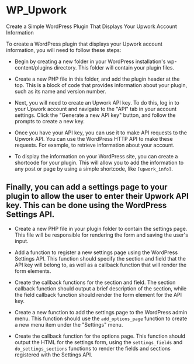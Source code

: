 # WP_Upwork
Create a Simple WordPress Plugin That Displays Your Upwork Account Information

To create a WordPress plugin that displays your Upwork account information, you will need to follow these steps:

- Begin by creating a new folder in your WordPress installation's wp-content/plugins directory. This folder will contain your plugin files.

- Create a new PHP file in this folder, and add the plugin header at the top. This is a block of code that provides information about your plugin, such as its name and version number.

- Next, you will need to create an Upwork API key. To do this, log in to your Upwork account and navigate to the "API" tab in your account settings. Click the "Generate a new API key" button, and follow the prompts to create a new key.

- Once you have your API key, you can use it to make API requests to the Upwork API. You can use the WordPress HTTP API to make these requests. For example, to retrieve information about your account.


- To display the information on your WordPress site, you can create a shortcode for your plugin. This will allow you to add the information to any post or page by using a simple shortcode, like `[upwork_info]`.


## Finally, you can add a settings page to your plugin to allow the user to enter their Upwork API key. This can be done using the WordPress Settings API.

- Create a new PHP file in your plugin folder to contain the settings page. This file will be responsible for rendering the form and saving the user's input.

- Add a function to register a new settings page using the WordPress Settings API. This function should specify the section and field that the API key will belong to, as well as a callback function that will render the form elements.

- Create the callback functions for the section and field. The section callback function should output a brief description of the section, while the field callback function should render the form element for the API key.

- Create a new function to add the settings page to the WordPress admin menu. This function should use the `add_options_page` function to create a new menu item under the "Settings" menu.

- Create the callback function for the options page. This function should output the HTML for the settings form, using the `settings_fields` and `do_settings_sections` functions to render the fields and sections registered with the Settings API.
